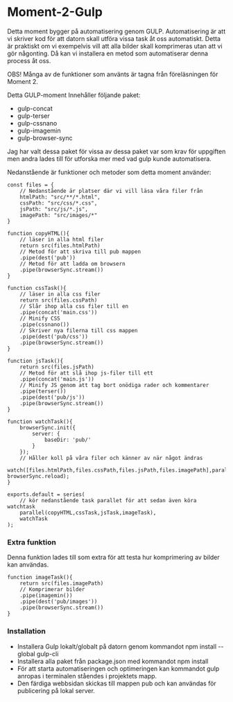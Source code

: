 # Moment-2-Gulp

Detta moment bygger på automatisering genom GULP.
Automatisering är att vi skriver kod för att datorn skall utföra vissa task åt oss automatiskt. Detta är praktiskt om vi exempelvis vill att alla bilder skall komprimeras utan att vi gör någonting. Då kan vi installera en metod som automatiserar denna process åt oss. 

OBS! Många av de funktioner som använts är tagna från föreläsningen för Moment 2.

Detta GULP-moment Innehåller följande paket:

* gulp-concat
* gulp-terser
* gulp-cssnano
* gulp-imagemin
* gulp-browser-sync

Jag har valt dessa paket för vissa av dessa paket var som krav för uppgiften men andra lades till för utforska mer med vad gulp kunde automatisera.

Nedanstående är funktioner och metoder som detta moment använder:

```
const files = {
    // Nedanstående är platser där vi vill läsa våra filer från
    htmlPath: "src/**/*.html",
    cssPath: "src/css/*.css",
    jsPath: "src/js/*.js",
    imagePath: "src/images/*"
}
```

```
function copyHTML(){
    // läser in alla html filer
    return src(files.htmlPath)
    // Metod för att skriva till pub mappen
    .pipe(dest('pub'))
    // Metod för att ladda om browsern
    .pipe(browserSync.stream())
}
```

```
function cssTask(){
    // läser in alla css filer
    return src(files.cssPath)
    // Slår ihop alla css filer till en
    .pipe(concat('main.css'))
    // Minify CSS
    .pipe(cssnano())
    // Skriver nya filerna till css mappen
    .pipe(dest('pub/css'))
    .pipe(browserSync.stream())
}
```

```
function jsTask(){
    return src(files.jsPath)
    // Metod för att slå ihop js-filer till ett
    .pipe(concat('main.js'))
    // Minify JS genom att tag bort onödiga rader och kommentarer
    .pipe(terser())
    .pipe(dest('pub/js'))
    .pipe(browserSync.stream())
}
```

```
function watchTask(){
    browserSync.init({
        server: {
            baseDir: 'pub/'
        }
    });
    // Håller koll på våra filer och känner av när något ändras
    watch([files.htmlPath,files.cssPath,files.jsPath,files.imagePath],parallel(copyHTML,cssTask,jsTask,imageTask)).on('change', browserSync.reload);
}
```

```
exports.default = series(
    // kör nedanstående task parallet för att sedan även köra watchtask
    parallel(copyHTML,cssTask,jsTask,imageTask),
    watchTask
);
```

### Extra funktion

Denna funktion lades till som extra för att testa hur komprimering av bilder kan användas.

```
function imageTask(){
    return src(files.imagePath)
    // Komprimerar bilder
    .pipe(imagemin())
    .pipe(dest('pub/images'))
    .pipe(browserSync.stream())
}
```

### Installation

* Installera Gulp lokalt/globalt på datorn genom kommandot npm install --global gulp-cli
* Installera alla paket från package.json med kommandot npm install
* För att starta automatiseringen och optimeringen kan kommandot gulp anropas i terminalen ståendes i projektets mapp.
* Den färdiga webbsidan skickas till mappen pub och kan användas för publicering på lokal server.

